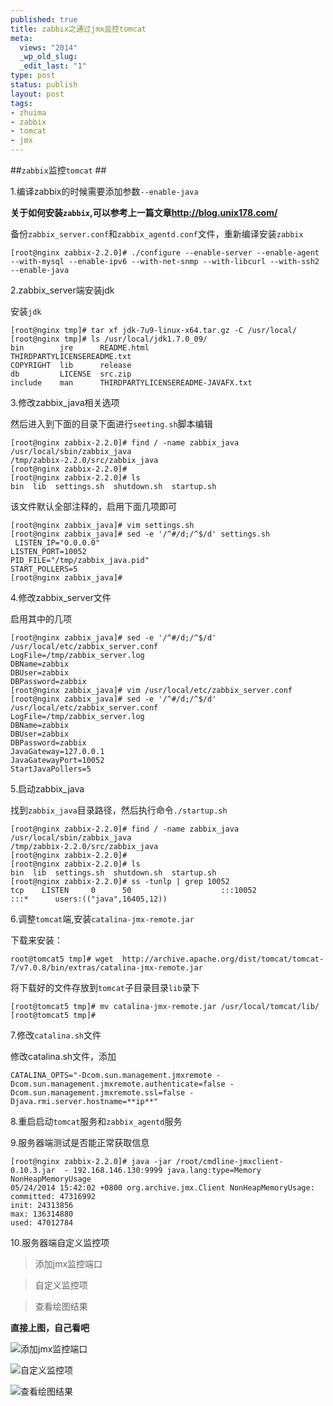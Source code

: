 ```yaml
--- 
published: true
title: zabbix之通过jmx监控tomcat
meta: 
  views: "2014"
  _wp_old_slug: 
  _edit_last: "1"
type: post
status: publish
layout: post
tags: 
- zhuima
- zabbix
- tomcat
- jmx
---
```


##`zabbix`监控`tomcat` ##

1.编译zabbix的时候需要添加参数`--enable-java`

**关于如何安装`zabbix`,可以参考上一篇文章<http://blog.unix178.com/>**

备份`zabbix_server.conf`和`zabbix_agentd.conf`文件，重新编译安装`zabbix`

    [root@nginx zabbix-2.2.0]# ./configure --enable-server --enable-agent     --with-mysql --enable-ipv6 --with-net-snmp --with-libcurl --with-ssh2 --enable-java
    
2.zabbix_server端安装jdk

安装`jdk`

    [root@nginx tmp]# tar xf jdk-7u9-linux-x64.tar.gz -C /usr/local/
    [root@nginx tmp]# ls /usr/local/jdk1.7.0_09/
    bin        jre      README.html                         THIRDPARTYLICENSEREADME.txt
    COPYRIGHT  lib      release
    db         LICENSE  src.zip
    include    man      THIRDPARTYLICENSEREADME-JAVAFX.txt

3.修改zabbix_java相关选项

然后进入到下面的目录下面进行`seeting.sh`脚本编辑

    [root@nginx zabbix-2.2.0]# find / -name zabbix_java
    /usr/local/sbin/zabbix_java
    /tmp/zabbix-2.2.0/src/zabbix_java
    [root@nginx zabbix-2.2.0]# 
    [root@nginx zabbix-2.2.0]# ls
    bin  lib  settings.sh  shutdown.sh  startup.sh


该文件默认全部注释的，启用下面几项即可

    [root@nginx zabbix_java]# vim settings.sh 
    [root@nginx zabbix_java]# sed -e '/^#/d;/^$/d' settings.sh
     LISTEN_IP="0.0.0.0"
    LISTEN_PORT=10052
    PID_FILE="/tmp/zabbix_java.pid"
    START_POLLERS=5
    [root@nginx zabbix_java]# 
    
4.修改zabbix_server文件

启用其中的几项

    [root@nginx zabbix_java]# sed -e '/^#/d;/^$/d' /usr/local/etc/zabbix_server.conf
    LogFile=/tmp/zabbix_server.log
    DBName=zabbix
    DBUser=zabbix
    DBPassword=zabbix
    [root@nginx zabbix_java]# vim /usr/local/etc/zabbix_server.conf
    [root@nginx zabbix_java]# sed -e '/^#/d;/^$/d' /usr/local/etc/zabbix_server.conf
    LogFile=/tmp/zabbix_server.log
    DBName=zabbix
    DBUser=zabbix
    DBPassword=zabbix
    JavaGateway=127.0.0.1
    JavaGatewayPort=10052
    StartJavaPollers=5
    
5.启动zabbix_java

找到`zabbix_java`目录路径，然后执行命令`./startup.sh`

    [root@nginx zabbix-2.2.0]# find / -name zabbix_java
    /usr/local/sbin/zabbix_java
    /tmp/zabbix-2.2.0/src/zabbix_java
    [root@nginx zabbix-2.2.0]# 
    [root@nginx zabbix-2.2.0]# ls
    bin  lib  settings.sh  shutdown.sh  startup.sh
    [root@nginx zabbix-2.2.0]# ss -tunlp | grep 10052
    tcp    LISTEN     0      50                    :::10052                    :::*      users:(("java",16405,12))

    
6.调整`tomcat`端,安装`catalina-jmx-remote.jar`

下载来安装：

    root@tomcat5 tmp]# wget  http://archive.apache.org/dist/tomcat/tomcat-7/v7.0.8/bin/extras/catalina-jmx-remote.jar

将下载好的文件存放到`tomcat`子目录目录`lib`录下

    [root@tomcat5 tmp]# mv catalina-jmx-remote.jar /usr/local/tomcat/lib/
    [root@tomcat5 tmp]# 
    
7.修改`catalina.sh`文件

修改catalina.sh文件，添加

    CATALINA_OPTS="-Dcom.sun.management.jmxremote -Dcom.sun.management.jmxremote.authenticate=false -Dcom.sun.management.jmxremote.ssl=false -Djava.rmi.server.hostname=**ip**"

8.重启启动`tomcat`服务和`zabbix_agentd`服务


9.服务器端测试是否能正常获取信息

    [root@nginx zabbix-2.2.0]# java -jar /root/cmdline-jmxclient-0.10.3.jar  - 192.168.146.130:9999 java.lang:type=Memory NonHeapMemoryUsage
    05/24/2014 15:42:02 +0800 org.archive.jmx.Client NonHeapMemoryUsage: 
    committed: 47316992
    init: 24313856
    max: 136314880
    used: 47012784
    
10.服务器端自定义监控项

> 添加jmx监控端口

> 自定义监控项

> 查看绘图结果

**直接上图，自己看吧**

![添加jmx监控端口](/home/zhuima/.ssh/zhuima.github.io/images/jmx_port.png)

![自定义监控项](/home/zhuima/.ssh/zhuima.github.io/images/items.png)

![查看绘图结果](/home/zhuima/.ssh/zhuima.github.io/images/graphs.png)
